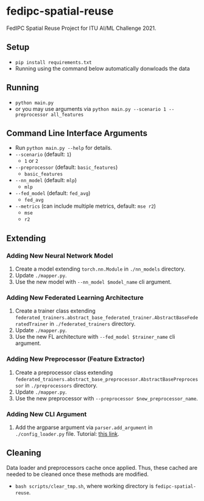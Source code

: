 # fedipc-spatial-reuse
FedIPC Spatial Reuse Project for ITU AI/ML Challenge 2021.


## Setup
* `pip install requirements.txt`
* Running using the command below automatically donwloads the data

## Running
* `python main.py`
* or you may use arguments via `python main.py --scenario 1 --preprocessor all_features` 

## Command Line  Interface Arguments
* Run `python main.py --help` for details.
* `--scenario` (default: `1`)
    * `1` or `2`
* `--preprocessor` (default: `basic_features`)
    * `basic_features`
* `--nn_model` (default: `mlp`)
    * `mlp`
* `--fed_model` (default: `fed_avg`)
    * `fed_avg`
* `--metrics` (can include multiple metrics, default: `mse r2`)
    * `mse`
    * `r2`

## Extending

### Adding New Neural Network Model
1. Create a model extending `torch.nn.Module` in `./nn_models` directory.
2. Update `./mapper.py`.
3. Use the new model with `--nn_model $model_name` cli argument.

### Adding New Federated Learning Architecture
1. Create a trainer class extending `federated_trainers.abstract_base_federated_trainer.AbstractBaseFederatedTrainer` in `./federated_trainers` directory.
2. Update `./mapper.py`.
3. Use the new FL architecture with `--fed_model $trainer_name` cli argument.

### Adding New Preprocessor (Feature Extractor)
1. Create a preprocessor class extending `federated_trainers.abstract_base_preprocessor.AbstractBasePreprocessor` in `./preprocessors` directory.
2. Update `./mapper.py`.
3. Use the new preprocessor with `--preprocessor $new_preprocessor_name`.

### Adding New CLI Argument
1. Add the argparse argument via `parser.add_argument` in `./config_loader.py` file. Tutorial: [this link](https://www.pythonforbeginners.com/argparse/argparse-tutorial).

## Cleaning
Data loader and preprocessors cache once applied. Thus, these cached are needed to be cleaned once these methods are modified.
* `bash scripts/clear_tmp.sh`, where working directory is `fedipc-spatial-reuse`.